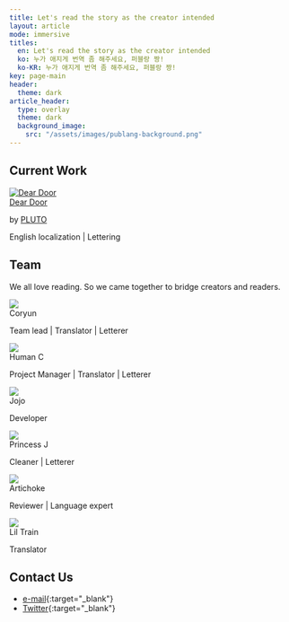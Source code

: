 ```yaml
---
title: Let's read the story as the creator intended
layout: article
mode: immersive
titles:
  en: Let's read the story as the creator intended
  ko: 누가 애지게 번역 좀 해주세요, 퍼블랑 짱!
  ko-KR: 누가 애지게 번역 좀 해주세요, 퍼블랑 짱!
key: page-main
header:
  theme: dark
article_header:
  type: overlay
  theme: dark
  background_image:
    src: "/assets/images/publang-background.png"
---
```


## Current Work

<div class="work">
  <a class="wrapper" href="https://www.tappytoon.com/en/comics/deardoor" target="_blank">
    <img class="thumbnail" src="./assets/images/dear-door-thumbnail.png" alt="Dear Door" />
  </a>
  <div class="description">
    <a class="title" href="https://www.tappytoon.com/en/comics/deardoor" target="_blank">Dear Door</a>
    <p class="author">by <a href="https://twitter.com/PlutoDx" target="_blank">PLUTO</a></p>
    <p>English localization | Lettering</p>
  </div>
</div>

## Team
We all love reading. So we came together to bridge creators and readers.

<div class="team">
  <div class="member">
    <img class="profile" src="./assets/images/team/profile_coryun.jpeg" />
    <div>Coryun</div>
    <p class="role">Team lead | Translator | Letterer</p>
  </div>
  <div class="member">
    <img class="profile" src="./assets/images/team/profile_human.jpeg" />
    <div>Human C</div>
    <p class="role">Project Manager | Translator | Letterer</p>
  </div>
  <div class="member">
    <img class="profile" src="./assets/images/team/profile_jojo.jpeg" />
    <div>Jojo</div>
    <p class="role">Developer</p>
  </div>
</div>
<div class="team">
  <div class="member">
    <img class="profile" src="./assets/images/team/profile_princess.jpeg" />
    <div>Princess J</div>
    <p class="role">Cleaner | Letterer</p>
  </div>
  <div class="member">
    <img class="profile" src="./assets/images/team/profile_artichoke.jpeg" />
    <div>Artichoke</div>
    <p class="role">Reviewer | Language expert</p>
  </div>
  <div class="member">
    <img class="profile" src="./assets/images/team/profile_jet.jpeg" />
    <div>Lil Train</div>
    <p class="role">Translator</p>
  </div>
</div>

## Contact Us
- [e-mail](mailto:publang.team@gmail.com){:target="_blank"}
- [Twitter](https://twitter.com/publang){:target="_blank"}